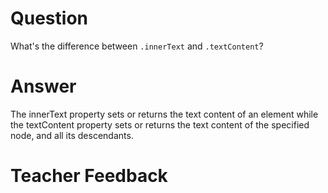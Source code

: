 # Question
What's the difference between `.innerText` and `.textContent`?

# Answer

The innerText property sets or returns the text content of an element while the textContent property sets or returns the text content of the specified node, and all its descendants.

# Teacher Feedback